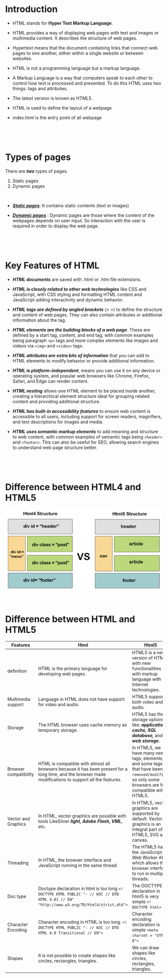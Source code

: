 # Introduction

- HTML stands for **Hyper Text Markup Language**.

- HTML provides a way of displaying web pages with text and images or multimedia content. It describes the structure of web pages.

- Hypertext means that the document containing links that connect web pages to one another, either within a single website or between websites.

- HTML is not a programming language but a markup language.

- A Markup Language is a way that computers speak to each other to control how text is processed and presented. To do this HTML uses two things: tags and attributes.

- The latest version is known as HTML5.
- HTML is used to define the layout of a webpage
- index.html is the entry point of all webpage

&nbsp;

&nbsp;

# Types of pages

There are **_two_** types of pages.

<ol>
    <li>Static pages</li>
    <li>Dynamic pages</li>
</ol>

&nbsp;

- <u>**_Static pages_**</u>: It contains static contents (text or images)

- <u>**_Dynamic pages_**</u> : Dynamic pages are those where the content of the webpages depends on user input. So interaction with the user is required in order to display the web page.

&nbsp;

&nbsp;

# Key Features of HTML

- **_HTML documents_** are saved with .html or .htm file extensions.

- **_HTML is closely related to other web technologies_** like CSS and JavaScript, with CSS styling and formatting HTML content and JavaScript adding interactivity and dynamic behavior.

- **_HTML tags are defined by angled brackets_** (< >) to define the structure and content of web pages. They can also contain attributes or additional information about the tag.

- **_HTML elements are the building blocks of a web page_**. These are defined by a start tag, content, and end tag, with common examples being paragraph `<p>` tags and more complex elements like images and videos via `<img>` and `<video>` tags.

- **_HTML attributes are extra bits of information_** that you can add to HTML elements to modify behavior or provide additional information.

- **_HTML is platform-independent_**, means you can use it on any device or operating system, and popular web browsers like Chrome, Firefox, Safari, and Edge can render content.

- **_HTML nesting_** allows one HTML element to be placed inside another, creating a hierarchical element structure ideal for grouping related content and providing additional structure.

- **_HTML has built-in accessibility features_** to ensure web content is accessible to all users, including support for screen readers, magnifiers, and text descriptions for images and media.

- **_HTML uses semantic markup elements_** to add meaning and structure to web content, with common examples of semantic tags being `<header>` and `<footer>`. This can also be useful for SEO, allowing search engines to understand web page structure better.

&nbsp;

&nbsp;

# Difference between HTML4 and HTML5

<img alt="html4-vs-html5"  src="../../assets/html4-vs-html5.png">

&nbsp;

# Difference between HTML and HTML5

| Features              | Html                                                                                                                                                     | Html5                                                                                                                                              |
| --------------------- | -------------------------------------------------------------------------------------------------------------------------------------------------------- | -------------------------------------------------------------------------------------------------------------------------------------------------- |
| definition            | HTML is the primary language for developing web pages.                                                                                                   | HTML5 is a new version of HTML with new functionalities with markup language with Internet technologies.                                           |
| Multimedia support    | Language in HTML does not have support for video and audio.                                                                                              | HTML5 supports both video and audio.                                                                                                               |
| Storage               | The HTML browser uses cache memory as temporary storage.                                                                                                 | HTML5 has the storage options like: **_application cache, SQL database,_** and **_web storage_**.                                                  |
| Browser compatibility | HTML is compatible with almost all browsers because it has been present for a long time, and the browser made modifications to support all the features. | In HTML5, we have many new tags, elements, and some tags that have been `removed/modified`, so only some browsers are fully compatible with HTML5. |
| Vector and Graphics   | In HTML, vector graphics are possible with tools LikeSilver **_light, Adobe Flash, VML_**, etc.                                                          | In HTML5, vector graphics are supported by default. Vector graphics is an integral part of HTML5, SVG and canvas.                                  |
| Threading             | In HTML, the browser interface and JavaScript running in the same thread.                                                                                | The HTML5 has the JavaScript Web Worker API, which allows the browser interface to run in multiple threads.                                        |
| Doc type              | Doctype declaration in html is too long `<! DOCTYPE HTML PUBLIC "- // W3C // DTD HTML 4.01 // EN" "http://www.w3.org/TR/html4/strict.dtd"> `             | The DOCTYPE declaration in html5 is very simple `<! DOCTYPE html>  `                                                                               |
| Character Encoding    | Character encoding in HTML is too long. `<! DOCTYPE HTML PUBLIC "- // W3C // DTD HTML 4.0 Transitional // EN">`                                          | Character encoding declaration is simple `<meta charset = "UTF-8">`                                                                                |
| Shapes                | It is not possible to create shapes like circles, rectangles, triangles.                                                                                 | We can draw shapes like circles, rectangles, triangles.                                                                                            |

&nbsp;
